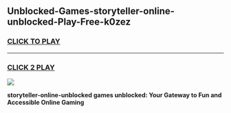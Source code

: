 
## Unblocked-Games-storyteller-online-unblocked-Play-Free-k0zez
<h3>
<a href="https://premium76.site?title=storyteller-online-unblocked&ref=23A">CLICK TO PLAY</a></h3>
<hr>

<h3>
<a href="https://premium76.site?title=storyteller-online-unblocked&ref=23A">CLICK 2 PLAY</a>
  
</h3>

<a href="https://premium76.site?title=storyteller-online-unblocked&ref=23A"><img src="https://clearcache.store/games.png"></a>


**storyteller-online-unblocked games unblocked: Your Gateway to Fun and Accessible Online Gaming**
